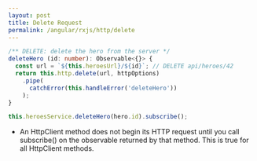 ```yaml
---
layout: post
title: Delete Request
permalink: /angular/rxjs/http/delete
---
```


```ts
/** DELETE: delete the hero from the server */
deleteHero (id: number): Observable<{}> {
  const url = `${this.heroesUrl}/${id}`; // DELETE api/heroes/42
  return this.http.delete(url, httpOptions)
    .pipe(
      catchError(this.handleError('deleteHero'))
    );
}
```
```ts
this.heroesService.deleteHero(hero.id).subscribe();
```

* An HttpClient method does not begin its HTTP request until you call subscribe() on the observable returned by that method. This is true for all HttpClient methods.
